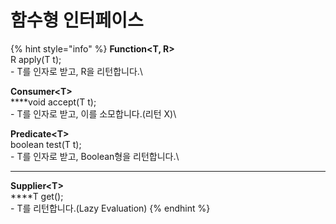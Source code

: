 # 함수형 인터페이스

{% hint style="info" %}
**Function\<T, R>**\
R apply(T t);\
\- T를 인자로 받고, R을 리턴합니다.\


**Consumer\<T>**\
****void accept(T t);\
\- T를 인자로 받고, 이를 소모합니다.(리턴 X)\


**Predicate\<T>**\
boolean test(T t);\
\- T를 인자로 받고, Boolean형을 리턴합니다.\
****

**Supplier\<T>**\
****T get();\
\- T를 리턴합니다.(Lazy Evaluation)
{% endhint %}

